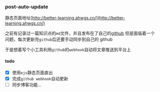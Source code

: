 ### post-auto-update

静态页面地址[http://better-learning.ahwgs.cn/](http://better-learning.ahwgs.cn/)

之前有记录过一篇知识点的`md`文件，并且发布在了自己的[github](https://github.com/ahwgs/better-learning)
但是面临着一个问题，每次更新完`github`后还要手动同步到自己的 github

于是想着写个小工具利用`github`的`webhook`自动将文章推送到平台上

#### todo

- [x] 使用`ejs`静态页面直出
- [x] 完成`github webhook`自动更新
- [ ] 同步博客功能...
